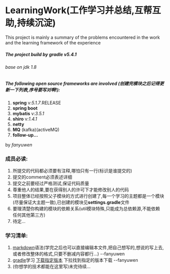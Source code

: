 # LearningWork(工作学习并总结,互帮互助,持续沉淀)
This project is mainly a summary of the problems encountered in the work and the learning framework of the experience

##### The project build by *gradle* v*5.4.1*
###### base on jdk 1.8

##### The following open source frameworks are involved (创建完模块之后记得更新一下列表,序号要写对啊!):

1. **spring** v:*5.1.7*.RELEASE
2. **spring boot**
3. **mybatis** v:*3.5.1*
4. **shiro** v:*1.4.1*
5. **netty**
6. **MQ** (kafka)(activeMQ)
7. **follow-up...**

by *fanyuwen*

### 成员必读:
1. 所提交的代码都必须要有注释,哪怕只有一行(标识是谁提交的)
2. 提交的comment必须表述详细
3. 提交之前要经过严格测试,保证代码质量
4. 尊重他人的结果,要在获得别人的许可下才能修改别人的代码
5. 项目整体已经按照父子模块的方式进行创建了,每一个学习的主题都是一个模块(尽量保证大主题一致),已创建的模块见**settings.gradle**文件
6. 要理清楚你构建的模块的依赖关系(util模块特殊,只能成为总依赖源,不能依赖任何其他第三方)
7. 待定...

### 学习清单:
1. [markdown](http://www.markdown.cn/)语法(学完之后也可以直接编辑本文件,把自己想写的,想说的写上去,或者修改整体的格式,只要不删减内容都行...)  --fanyuwen
2. [gradle](https://gradle.org/)学习 [下载指定版本](https://gradle.org/releases/) 下拉找到指定的版本下载  --fanyuwen
3. (你想学的技术都能在这里写)未完待续...